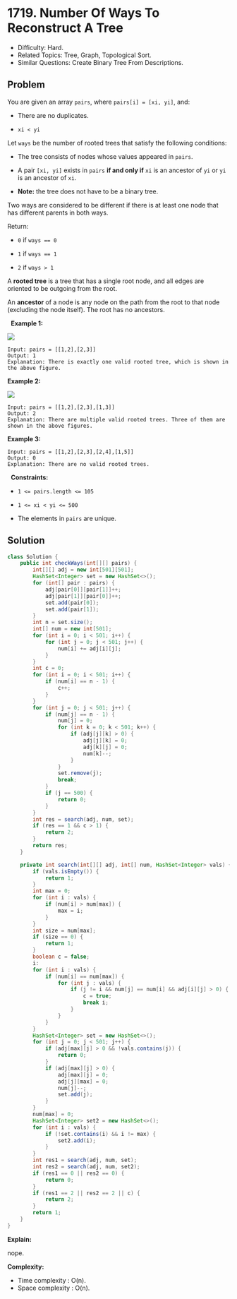 # 1719. Number Of Ways To Reconstruct A Tree

- Difficulty: Hard.
- Related Topics: Tree, Graph, Topological Sort.
- Similar Questions: Create Binary Tree From Descriptions.

## Problem

You are given an array ```pairs```, where ```pairs[i] = [xi, yi]```, and:


	
- There are no duplicates.
	
- ```xi < yi```


Let ```ways``` be the number of rooted trees that satisfy the following conditions:


	
- The tree consists of nodes whose values appeared in ```pairs```.
	
- A pair ```[xi, yi]``` exists in ```pairs``` **if and only if** ```xi``` is an ancestor of ```yi``` or ```yi``` is an ancestor of ```xi```.
	
- **Note:** the tree does not have to be a binary tree.


Two ways are considered to be different if there is at least one node that has different parents in both ways.

Return:


	
- ```0``` if ```ways == 0```
	
- ```1``` if ```ways == 1```
	
- ```2``` if ```ways > 1```


A **rooted tree** is a tree that has a single root node, and all edges are oriented to be outgoing from the root.

An **ancestor** of a node is any node on the path from the root to that node (excluding the node itself). The root has no ancestors.

 
**Example 1:**

![](https://assets.leetcode.com/uploads/2020/12/03/trees2.png)

```
Input: pairs = [[1,2],[2,3]]
Output: 1
Explanation: There is exactly one valid rooted tree, which is shown in the above figure.
```

**Example 2:**

![](https://assets.leetcode.com/uploads/2020/12/03/tree.png)

```
Input: pairs = [[1,2],[2,3],[1,3]]
Output: 2
Explanation: There are multiple valid rooted trees. Three of them are shown in the above figures.
```

**Example 3:**

```
Input: pairs = [[1,2],[2,3],[2,4],[1,5]]
Output: 0
Explanation: There are no valid rooted trees.
```

 
**Constraints:**


	
- ```1 <= pairs.length <= 105```
	
- ```1 <= xi < yi <= 500```
	
- The elements in ```pairs``` are unique.



## Solution

```java
class Solution {
    public int checkWays(int[][] pairs) {
        int[][] adj = new int[501][501];
        HashSet<Integer> set = new HashSet<>();
        for (int[] pair : pairs) {
            adj[pair[0]][pair[1]]++;
            adj[pair[1]][pair[0]]++;
            set.add(pair[0]);
            set.add(pair[1]);
        }
        int n = set.size();
        int[] num = new int[501];
        for (int i = 0; i < 501; i++) {
            for (int j = 0; j < 501; j++) {
                num[i] += adj[i][j];
            }
        }
        int c = 0;
        for (int i = 0; i < 501; i++) {
            if (num[i] == n - 1) {
                c++;
            }
        }
        for (int j = 0; j < 501; j++) {
            if (num[j] == n - 1) {
                num[j] = 0;
                for (int k = 0; k < 501; k++) {
                    if (adj[j][k] > 0) {
                        adj[j][k] = 0;
                        adj[k][j] = 0;
                        num[k]--;
                    }
                }
                set.remove(j);
                break;
            }
            if (j == 500) {
                return 0;
            }
        }
        int res = search(adj, num, set);
        if (res == 1 && c > 1) {
            return 2;
        }
        return res;
    }

    private int search(int[][] adj, int[] num, HashSet<Integer> vals) {
        if (vals.isEmpty()) {
            return 1;
        }
        int max = 0;
        for (int i : vals) {
            if (num[i] > num[max]) {
                max = i;
            }
        }
        int size = num[max];
        if (size == 0) {
            return 1;
        }
        boolean c = false;
        i:
        for (int i : vals) {
            if (num[i] == num[max]) {
                for (int j : vals) {
                    if (j != i && num[j] == num[i] && adj[i][j] > 0) {
                        c = true;
                        break i;
                    }
                }
            }
        }
        HashSet<Integer> set = new HashSet<>();
        for (int j = 0; j < 501; j++) {
            if (adj[max][j] > 0 && !vals.contains(j)) {
                return 0;
            }
            if (adj[max][j] > 0) {
                adj[max][j] = 0;
                adj[j][max] = 0;
                num[j]--;
                set.add(j);
            }
        }
        num[max] = 0;
        HashSet<Integer> set2 = new HashSet<>();
        for (int i : vals) {
            if (!set.contains(i) && i != max) {
                set2.add(i);
            }
        }
        int res1 = search(adj, num, set);
        int res2 = search(adj, num, set2);
        if (res1 == 0 || res2 == 0) {
            return 0;
        }
        if (res1 == 2 || res2 == 2 || c) {
            return 2;
        }
        return 1;
    }
}
```

**Explain:**

nope.

**Complexity:**

* Time complexity : O(n).
* Space complexity : O(n).
